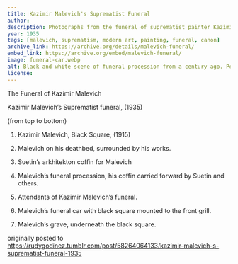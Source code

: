 ```yaml
---
title: Kazimir Malevich's Suprematist Funeral
author: 
description: Photographs from the funeral of suprematist painter Kazimir Malevich
year: 1935
tags: [malevich, suprematism, modern art, painting, funeral, canon]
archive_link: https://archive.org/details/malevich-funeral/
embed_link: https://archive.org/embed/malevich-funeral/
image: funeral-car.webp
alt: Black and white scene of funeral procession from a century ago. People marching in front of large buildings and looking at camera, with old car with mounted black square on car's grill.
license: 
---
```


The Funeral of Kazimir Malevich

Kazimir Malevich’s Suprematist funeral, (1935)

(from top to bottom)

1)  Kazimir Malevich, Black Square, (1915)

2)  Malevich on his deathbed, surrounded by his works.

3)  Suetin’s arkhitekton coffin for Malevich

4)  Malevich’s funeral procession, his coffin carried forward by Suetin and others.

5)  Attendants of Kazimir Malevich’s funeral.

6)  Malevich’s funeral car with black square mounted to the front grill.

7)  Malevich’s grave, underneath the black square.

originally posted to https://rudygodinez.tumblr.com/post/58264064133/kazimir-malevich-s-suprematist-funeral-1935
